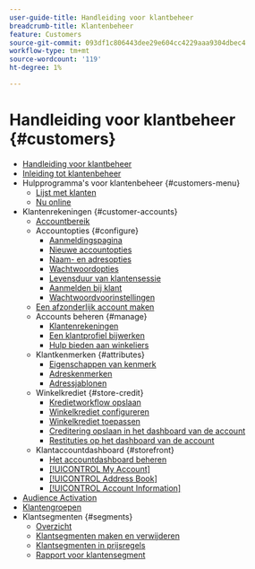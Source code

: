 ```yaml
---
user-guide-title: Handleiding voor klantbeheer
breadcrumb-title: Klantenbeheer
feature: Customers
source-git-commit: 093df1c806443dee29e604cc4229aaa9304dbec4
workflow-type: tm+mt
source-wordcount: '119'
ht-degree: 1%

---
```



# Handleiding voor klantbeheer {#customers}

+ [Handleiding voor klantbeheer](guide-overview.md)
+ [Inleiding tot klantenbeheer](customers-introduction.md)
+ Hulpprogramma&#39;s voor klantenbeheer {#customers-menu}
   + [Lijst met klanten](customers-all.md)
   + [Nu online](now-online.md)
+ Klantenrekeningen {#customer-accounts}
   + [Accountbereik](customer-account-scope.md)
   + Accountopties {#configure}
      + [Aanmeldingspagina](login-landing-page.md)
      + [Nieuwe accountopties](account-options-new.md)
      + [Naam- en adresopties](name-address-options.md)
      + [Wachtwoordopties](password-options.md)
      + [Levensduur van klantensessie](customer-online-options.md)
      + [Aanmelden bij klant](customer-sign-in.md)
      + [Wachtwoordvoorinstellingen](password-reset.md)
   + [Een afzonderlijk account maken](account-create.md)
   + Accounts beheren {#manage}
      + [Klantenrekeningen](manage-account.md)
      + [Een klantprofiel bijwerken](update-account.md)
      + [Hulp bieden aan winkeliers](login-as-customer.md)
   + Klantkenmerken {#attributes}
      + [Eigenschappen van kenmerk](attribute-properties.md)
      + [Adreskenmerken](address-attributes.md)
      + [Adressjablonen](address-templates.md)
   + Winkelkrediet {#store-credit}
      + [Kredietworkflow opslaan](store-credit.md)
      + [Winkelkrediet configureren](credit-configure.md)
      + [Winkelkrediet toepassen](store-credit-using.md)
      + [Creditering opslaan in het dashboard van de account](account-dashboard-store-credit.md)
      + [Restituties op het dashboard van de account](refunds-customer-account.md)
   + Klantaccountdashboard {#storefront}
      + [Het accountdashboard beheren](account-dashboard.md)
      + [[!UICONTROL My Account]](account-dashboard-my-account.md)
      + [[!UICONTROL Address Book]](account-dashboard-address-book.md)
      + [[!UICONTROL Account Information]](account-dashboard-account-information.md)
+ [Audience Activation](audience-activation.md)
+ [Klantengroepen](customer-groups.md)
+ Klantsegmenten {#segments}
   + [Overzicht](customer-segments.md)
   + [Klantsegmenten maken en verwijderen](customer-segment-create.md)
   + [Klantsegmenten in prijsregels](customer-segment-price-rule.md)
   + [Rapport voor klantensegment](customer-segment-reports.md)

